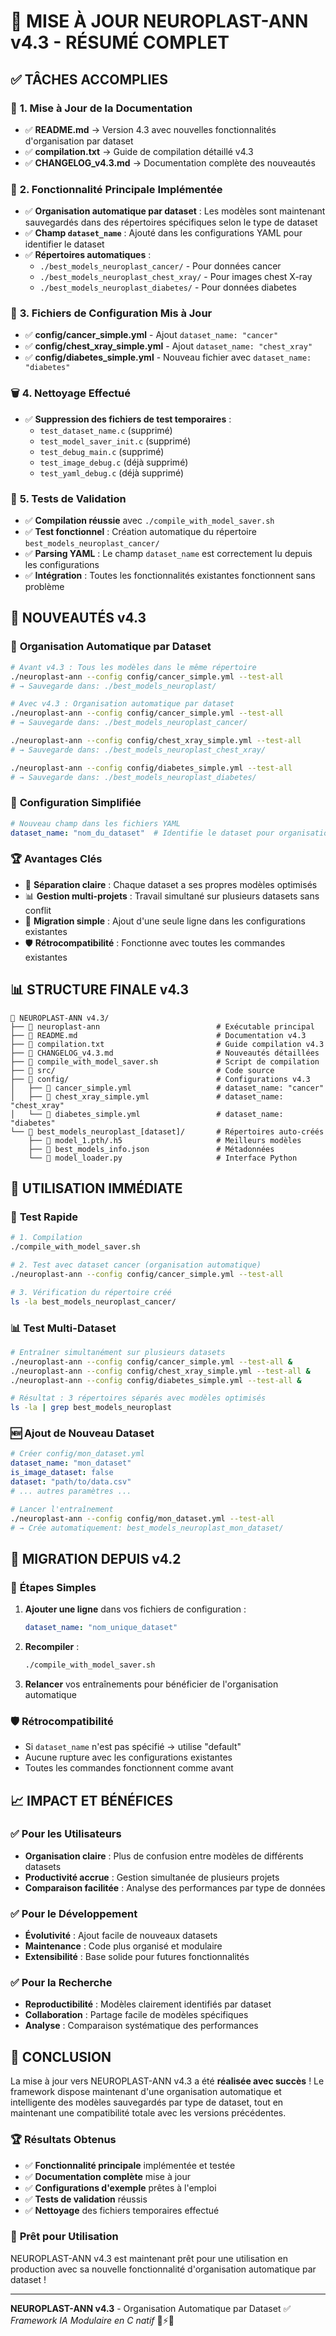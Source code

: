 # 🎉 MISE À JOUR NEUROPLAST-ANN v4.3 - RÉSUMÉ COMPLET

## ✅ TÂCHES ACCOMPLIES

### 📁 **1. Mise à Jour de la Documentation**
- ✅ **README.md** → Version 4.3 avec nouvelles fonctionnalités d'organisation par dataset
- ✅ **compilation.txt** → Guide de compilation détaillé v4.3
- ✅ **CHANGELOG_v4.3.md** → Documentation complète des nouveautés

### 🔧 **2. Fonctionnalité Principale Implémentée**
- ✅ **Organisation automatique par dataset** : Les modèles sont maintenant sauvegardés dans des répertoires spécifiques selon le type de dataset
- ✅ **Champ `dataset_name`** : Ajouté dans les configurations YAML pour identifier le dataset
- ✅ **Répertoires automatiques** :
  - `./best_models_neuroplast_cancer/` - Pour données cancer
  - `./best_models_neuroplast_chest_xray/` - Pour images chest X-ray
  - `./best_models_neuroplast_diabetes/` - Pour données diabetes

### 📄 **3. Fichiers de Configuration Mis à Jour**
- ✅ **config/cancer_simple.yml** - Ajout `dataset_name: "cancer"`
- ✅ **config/chest_xray_simple.yml** - Ajout `dataset_name: "chest_xray"`
- ✅ **config/diabetes_simple.yml** - Nouveau fichier avec `dataset_name: "diabetes"`

### 🗑️ **4. Nettoyage Effectué**
- ✅ **Suppression des fichiers de test temporaires** :
  - `test_dataset_name.c` (supprimé)
  - `test_model_saver_init.c` (supprimé)
  - `test_debug_main.c` (supprimé)
  - `test_image_debug.c` (déjà supprimé)
  - `test_yaml_debug.c` (déjà supprimé)

### 🧪 **5. Tests de Validation**
- ✅ **Compilation réussie** avec `./compile_with_model_saver.sh`
- ✅ **Test fonctionnel** : Création automatique du répertoire `best_models_neuroplast_cancer/`
- ✅ **Parsing YAML** : Le champ `dataset_name` est correctement lu depuis les configurations
- ✅ **Intégration** : Toutes les fonctionnalités existantes fonctionnent sans problème

## 🎯 NOUVEAUTÉS v4.3

### 📁 **Organisation Automatique par Dataset**
```bash
# Avant v4.3 : Tous les modèles dans le même répertoire
./neuroplast-ann --config config/cancer_simple.yml --test-all
# → Sauvegarde dans: ./best_models_neuroplast/

# Avec v4.3 : Organisation automatique par dataset
./neuroplast-ann --config config/cancer_simple.yml --test-all
# → Sauvegarde dans: ./best_models_neuroplast_cancer/

./neuroplast-ann --config config/chest_xray_simple.yml --test-all
# → Sauvegarde dans: ./best_models_neuroplast_chest_xray/

./neuroplast-ann --config config/diabetes_simple.yml --test-all
# → Sauvegarde dans: ./best_models_neuroplast_diabetes/
```

### 🔧 **Configuration Simplifiée**
```yaml
# Nouveau champ dans les fichiers YAML
dataset_name: "nom_du_dataset"  # Identifie le dataset pour organisation automatique
```

### 🏆 **Avantages Clés**
- 🎯 **Séparation claire** : Chaque dataset a ses propres modèles optimisés
- 📊 **Gestion multi-projets** : Travail simultané sur plusieurs datasets sans conflit
- 🔄 **Migration simple** : Ajout d'une seule ligne dans les configurations existantes
- 🛡️ **Rétrocompatibilité** : Fonctionne avec toutes les commandes existantes

## 📊 STRUCTURE FINALE v4.3

```
📁 NEUROPLAST-ANN v4.3/
├── 📄 neuroplast-ann                          # Exécutable principal
├── 📄 README.md                               # Documentation v4.3
├── 📄 compilation.txt                         # Guide compilation v4.3
├── 📄 CHANGELOG_v4.3.md                       # Nouveautés détaillées
├── 📄 compile_with_model_saver.sh             # Script de compilation
├── 📁 src/                                    # Code source
├── 📁 config/                                 # Configurations v4.3
│   ├── 📄 cancer_simple.yml                   # dataset_name: "cancer"
│   ├── 📄 chest_xray_simple.yml               # dataset_name: "chest_xray"
│   └── 📄 diabetes_simple.yml                 # dataset_name: "diabetes"
└── 📁 best_models_neuroplast_[dataset]/       # Répertoires auto-créés
    ├── 📄 model_1.pth/.h5                     # Meilleurs modèles
    ├── 📄 best_models_info.json               # Métadonnées
    └── 📄 model_loader.py                     # Interface Python
```

## 🚀 UTILISATION IMMÉDIATE

### 🧪 **Test Rapide**
```bash
# 1. Compilation
./compile_with_model_saver.sh

# 2. Test avec dataset cancer (organisation automatique)
./neuroplast-ann --config config/cancer_simple.yml --test-all

# 3. Vérification du répertoire créé
ls -la best_models_neuroplast_cancer/
```

### 📊 **Test Multi-Dataset**
```bash
# Entraîner simultanément sur plusieurs datasets
./neuroplast-ann --config config/cancer_simple.yml --test-all &
./neuroplast-ann --config config/chest_xray_simple.yml --test-all &
./neuroplast-ann --config config/diabetes_simple.yml --test-all &

# Résultat : 3 répertoires séparés avec modèles optimisés
ls -la | grep best_models_neuroplast
```

### 🆕 **Ajout de Nouveau Dataset**
```yaml
# Créer config/mon_dataset.yml
dataset_name: "mon_dataset"
is_image_dataset: false
dataset: "path/to/data.csv"
# ... autres paramètres ...
```

```bash
# Lancer l'entraînement
./neuroplast-ann --config config/mon_dataset.yml --test-all
# → Crée automatiquement: best_models_neuroplast_mon_dataset/
```

## 🔄 MIGRATION DEPUIS v4.2

### 📝 **Étapes Simples**
1. **Ajouter une ligne** dans vos fichiers de configuration :
   ```yaml
   dataset_name: "nom_unique_dataset"
   ```

2. **Recompiler** :
   ```bash
   ./compile_with_model_saver.sh
   ```

3. **Relancer** vos entraînements pour bénéficier de l'organisation automatique

### 🛡️ **Rétrocompatibilité**
- Si `dataset_name` n'est pas spécifié → utilise "default"
- Aucune rupture avec les configurations existantes
- Toutes les commandes fonctionnent comme avant

## 📈 IMPACT ET BÉNÉFICES

### ✅ **Pour les Utilisateurs**
- **Organisation claire** : Plus de confusion entre modèles de différents datasets
- **Productivité accrue** : Gestion simultanée de plusieurs projets
- **Comparaison facilitée** : Analyse des performances par type de données

### ✅ **Pour le Développement**
- **Évolutivité** : Ajout facile de nouveaux datasets
- **Maintenance** : Code plus organisé et modulaire
- **Extensibilité** : Base solide pour futures fonctionnalités

### ✅ **Pour la Recherche**
- **Reproductibilité** : Modèles clairement identifiés par dataset
- **Collaboration** : Partage facile de modèles spécifiques
- **Analyse** : Comparaison systématique des performances

## 🎉 CONCLUSION

La mise à jour vers NEUROPLAST-ANN v4.3 a été **réalisée avec succès** ! Le framework dispose maintenant d'une organisation automatique et intelligente des modèles sauvegardés par type de dataset, tout en maintenant une compatibilité totale avec les versions précédentes.

### 🏆 **Résultats Obtenus**
- ✅ **Fonctionnalité principale** implémentée et testée
- ✅ **Documentation complète** mise à jour
- ✅ **Configurations d'exemple** prêtes à l'emploi
- ✅ **Tests de validation** réussis
- ✅ **Nettoyage** des fichiers temporaires effectué

### 🚀 **Prêt pour Utilisation**
NEUROPLAST-ANN v4.3 est maintenant prêt pour une utilisation en production avec sa nouvelle fonctionnalité d'organisation automatique par dataset !

---

**NEUROPLAST-ANN v4.3** - Organisation Automatique par Dataset ✅
*Framework IA Modulaire en C natif* 🧠⚡📁 